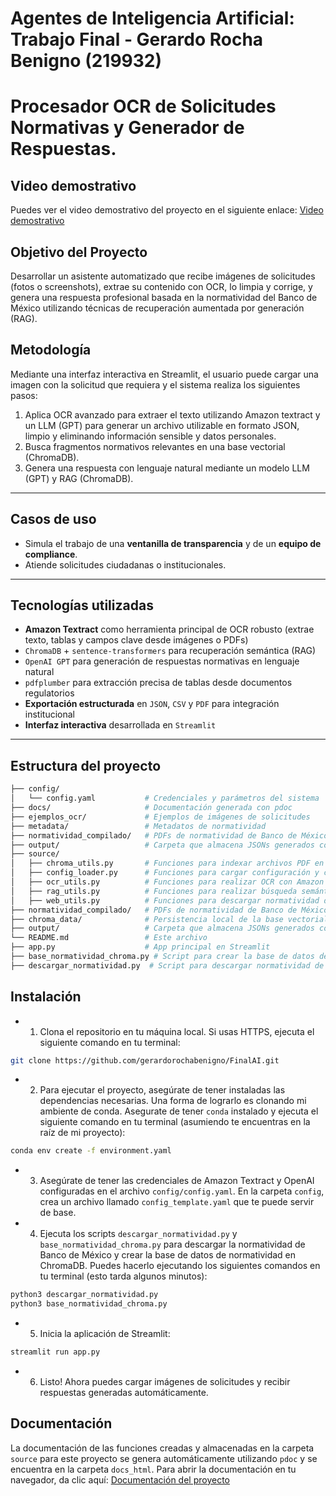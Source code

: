 # Agentes de Inteligencia Artificial: Trabajo Final - Gerardo Rocha Benigno (219932)

# Procesador OCR de Solicitudes Normativas y Generador de Respuestas.

## Video demostrativo

Puedes ver el video demostrativo del proyecto en el siguiente enlace: [Video demostrativo](https://youtu.be/YdPm0J3_wF4?si=rOPMKzmxJIi_7crJ)


## Objetivo del Proyecto

Desarrollar un asistente automatizado que recibe imágenes de solicitudes (fotos o screenshots), extrae su contenido con OCR, lo limpia y corrige, y genera una respuesta profesional basada en la normatividad del Banco de México utilizando técnicas de recuperación aumentada por generación (RAG).

## Metodología

Mediante una interfaz interactiva en Streamlit, el usuario puede cargar una imagen con la solicitud que requiera y el sistema realiza los siguientes pasos:

1. Aplica OCR avanzado para extraer el texto utilizando Amazon textract y un LLM (GPT) para generar un archivo utilizable en formato JSON, limpio y eliminando información sensible y datos personales.
2. Busca fragmentos normativos relevantes en una base vectorial (ChromaDB).
3. Genera una respuesta con lenguaje natural mediante un modelo LLM (GPT) y RAG (ChromaDB).

---

## Casos de uso

- Simula el trabajo de una **ventanilla de transparencia** y de un **equipo de compliance**.
- Atiende solicitudes ciudadanas o institucionales.
---

## Tecnologías utilizadas

-  **Amazon Textract** como herramienta principal de OCR robusto (extrae texto, tablas y campos clave desde imágenes o PDFs)
-  `ChromaDB` + `sentence-transformers` para recuperación semántica (RAG)
-  `OpenAI GPT` para generación de respuestas normativas en lenguaje natural
-  `pdfplumber` para extracción precisa de tablas desde documentos regulatorios
-  **Exportación estructurada** en `JSON`, `CSV` y `PDF` para integración institucional
-  **Interfaz interactiva** desarrollada en `Streamlit`

---

##  Estructura del proyecto
```bash
├── config/
│   └── config.yaml           # Credenciales y parámetros del sistema
├── docs/                     # Documentación generada con pdoc
├── ejemplos_ocr/             # Ejemplos de imágenes de solicitudes
├── metadata/                 # Metadatos de normatividad
├── normatividad_compilado/   # PDFs de normatividad de Banco de México
├── output/                   # Carpeta que almacena JSONs generados con OCR
├── source/
│   ├── chroma_utils.py       # Funciones para indexar archivos PDF en ChromaDB
│   ├── config_loader.py      # Funciones para cargar configuración y clientes
│   ├── ocr_utils.py          # Funciones para realizar OCR con Amazon Textract y generar JSON
│   ├── rag_utils.py          # Funciones para realizar búsqueda semántica en ChromaDB y generar respuestas
│   ├── web_utils.py          # Funciones para descargar normatividad desde la página de Banco de México
├── normatividad_compilado/   # PDFs de normatividad de Banco de México
├── chroma_data/              # Persistencia local de la base vectorial de normaividad
├── output/                   # Carpeta que almacena JSONs generados con OCR
└── README.md                 # Este archivo    
├── app.py                    # App principal en Streamlit
├── base_normatividad_chroma.py # Script para crear la base de datos de normatividad en ChromaDB
├── descargar_normatividad.py  # Script para descargar normatividad de Banco de México
```

## Instalación

- 1. Clona el repositorio en tu máquina local. Si usas HTTPS, ejecuta el siguiente comando en tu terminal:

```bash
git clone https://github.com/gerardorochabenigno/FinalAI.git
```

- 2. Para ejecutar el proyecto, asegúrate de tener instaladas las dependencias necesarias. Una forma de lograrlo es clonando mi ambiente de conda. Asegurate de tener `conda` instalado y ejecuta el siguiente comando en tu terminal (asumiendo te encuentras en la raíz de mi proyecto):

```bash
conda env create -f environment.yaml
```
- 3. Asegúrate de tener las credenciales de Amazon Textract y OpenAI configuradas en el archivo `config/config.yaml`. En la carpeta `config`, crea un archivo llamado `config_template.yaml` que te puede servir de base.

- 4. Ejecuta los scripts `descargar_normatividad.py` y `base_normatividad_chroma.py` para descargar la normatividad de Banco de México y crear la base de datos de normatividad en ChromaDB. Puedes hacerlo ejecutando los siguientes comandos en tu terminal (esto tarda algunos minutos):

```bash
python3 descargar_normatividad.py
python3 base_normatividad_chroma.py
```

- 5. Inicia la aplicación de Streamlit:

```bash
streamlit run app.py
```

- 6. Listo! Ahora puedes cargar imágenes de solicitudes y recibir respuestas generadas automáticamente.


## Documentación
La documentación de las funciones creadas y almacenadas en la carpeta `source` para este proyecto se genera automáticamente utilizando `pdoc` y se encuentra en la carpeta `docs_html`. Para abrir la documentación en tu navegador, da clic aquí: [Documentación del proyecto](https://gerardorochabenigno.github.io/FinalAI/source.html)

